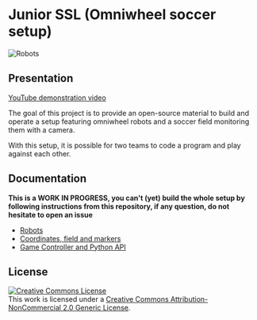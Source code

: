 # Junior SSL (Omniwheel soccer setup)

![Robots](/docs/imgs/cover.jpg)

## Presentation

[YouTube demonstration video](https://www.youtube.com/watch?v=4NFXbaom7YQ)

The goal of this project is to provide an open-source material to build and operate a setup featuring
omniwheel robots and a soccer field monitoring them with a camera.

With this setup, it is possible for two teams to code a program and play against each other.

## Documentation

**This is a WORK IN PROGRESS, you can't (yet) build the whole setup by following instructions from
this repository, if any question, do not hesitate to open an issue**

* [Robots](/docs/robots.md)
* [Coordinates, field and markers](/docs/coordinates-markers.md)
* [Game Controller and Python API](/docs/programming.md)

## License

<a rel="license" href="http://creativecommons.org/licenses/by-nc/2.0/"><img alt="Creative Commons License" style="border-width:0" src="https://i.creativecommons.org/l/by-nc/2.0/88x31.png" /></a><br />This work is licensed under a <a rel="license" href="http://creativecommons.org/licenses/by-nc/2.0/">Creative Commons Attribution-NonCommercial 2.0 Generic License</a>.